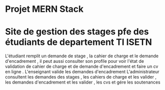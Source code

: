 # Projet MERN Stack
 # Site de gestion des stages pfe des étudiants de departement TI ISETN
 L'étudiant remplit un demande de stage , la cahier de charge et le demande d'encadrement , il peut aussi consulter son profile pour voir l'état de validation de cahier de charge et de demande d'encadrement et faire un cv en ligne .
 L'enseignant valide les demandes d'encadrement
 L'administrateur consultent les demandes des stages , les cahiers de charge et les valider , les demandes d'encadrement et les valider , les cvs et gére les soutenances 
